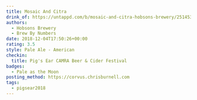 ```yaml
---
title: Mosaic And Citra
drink_of: https://untappd.com/b/mosaic-and-citra-hobsons-brewery/2514536
authors:
  - Hobsons Brewery
  - Brew By Numbers
date: 2018-12-04T17:50:26+00:00
rating: 3.5
style: Pale Ale - American
checkin:
  title: Pig's Ear CAMRA Beer & Cider Festival
badges:
  - Pale as the Moon
posting_method: https://corvus.chrisburnell.com
tags:
  - pigsear2018
---
```

